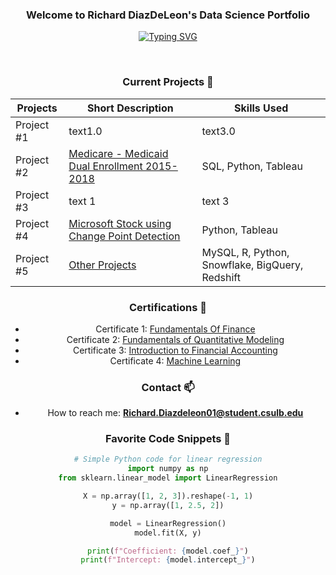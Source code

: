 <h3 align="center">Welcome to Richard DiazDeLeon's Data Science Portfolio</h3>

<!-- Typing SVG -->
<div align="center">
  <a href="https://git.io/typing-svg">
    <img src="https://readme-typing-svg.herokuapp.com?font=Fira+Code&pause=1000&random=false&width=435&lines=I+am+an+Applied+Statistician." alt="Typing SVG" />
  </a>
</div>

<div align="center">
  <!-- Add your badges here with a consistent style -->
</div> 

&nbsp;

<div align="center">
  
  ### Current Projects 🌱
<div align="center">


| Projects | Short Description | Skills Used |
| ----------- | ----------- | ----------- |
| Project #1  | text1.0 | text3.0 |
| Project #2  | [Medicare - Medicaid Dual Enrollment 2015-2018](https://github.com/dsrichard97/Medicare_Dual_Enroll)  | SQL, Python, Tableau |
| Project #3  | text 1  | text 3|
| Project #4  | [Microsoft Stock using Change Point Detection](https://github.com/dsrichard97/msft_CPD)  | Python, Tableau|
| Project #5  | [Other Projects](https://github.com/dsrichard97/otherprojects)  | MySQL, R, Python, Snowflake, BigQuery, Redshift|
</div>

### Certifications 👯

- Certificate 1: [Fundamentals Of Finance](https://coursera.org/share/da1f8fe3ffec6c60f5124f369b365f1f)
- Certificate 2: [Fundamentals of Quantitative Modeling](https://coursera.org/share/d5f90366a539002560c233f4b2fcfbcb)
- Certificate 3: [
Introduction to Financial Accounting](https://coursera.org/share/725e57655ad036a580c302627f539fb4)
- Certificate 4: [Machine Learning](https://coursera.org/share/72677cff1a83e5b5b29b6e7c3c2552df)


### Contact 📫

- How to reach me: **Richard.Diazdeleon01@student.csulb.edu**


<!-- Additional sections can go here -->

### Favorite Code Snippets 📝
```python
# Simple Python code for linear regression
import numpy as np
from sklearn.linear_model import LinearRegression

X = np.array([1, 2, 3]).reshape(-1, 1)
y = np.array([1, 2.5, 2])

model = LinearRegression()
model.fit(X, y)

print(f"Coefficient: {model.coef_}")
print(f"Intercept: {model.intercept_}")

